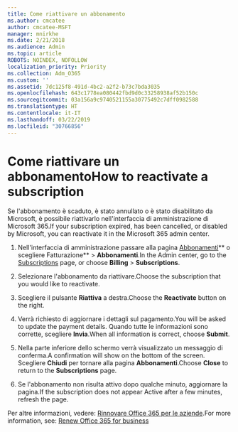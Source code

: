 ```yaml
---
title: Come riattivare un abbonamento
ms.author: cmcatee
author: cmcatee-MSFT
manager: mnirkhe
ms.date: 2/21/2018
ms.audience: Admin
ms.topic: article
ROBOTS: NOINDEX, NOFOLLOW
localization_priority: Priority
ms.collection: Adm_O365
ms.custom: ''
ms.assetid: 7dc125f8-491d-4bc2-a2f2-b73c7bda3035
ms.openlocfilehash: 643c1778ea080442fbd9d0c33258938af52b150c
ms.sourcegitcommit: 03a156a9c9740521155a30775492c7dff0982588
ms.translationtype: HT
ms.contentlocale: it-IT
ms.lasthandoff: 03/22/2019
ms.locfileid: "30766856"
---
```

# <a name="how-to-reactivate-a-subscription"></a><span data-ttu-id="78347-102">Come riattivare un abbonamento</span><span class="sxs-lookup"><span data-stu-id="78347-102">How to reactivate a subscription</span></span>

<span data-ttu-id="78347-103">Se l'abbonamento è scaduto, è stato annullato o è stato disabilitato da Microsoft, è possibile riattivarlo nell'interfaccia di amministrazione di Microsoft 365.</span><span class="sxs-lookup"><span data-stu-id="78347-103">If your subscription expired, has been cancelled, or disabled by Microsoft, you can reactivate it in the Microsoft 365 admin center.</span></span>
  
1. <span data-ttu-id="78347-104">Nell'interfaccia di amministrazione passare alla pagina [Abbonamenti](https://go.microsoft.com/fwlink/p/?linkid=842054)\*\* o scegliere Fatturazione\*\* \> **Abbonamenti**.</span><span class="sxs-lookup"><span data-stu-id="78347-104">In the Admin center, go to the [Subscriptions](https://go.microsoft.com/fwlink/p/?linkid=842054) page, or choose **Billing** \> **Subscriptions**.</span></span>
    
2. <span data-ttu-id="78347-105">Selezionare l'abbonamento da riattivare.</span><span class="sxs-lookup"><span data-stu-id="78347-105">Choose the subscription that you would like to reactivate.</span></span>
    
3. <span data-ttu-id="78347-106">Scegliere il pulsante **Riattiva** a destra.</span><span class="sxs-lookup"><span data-stu-id="78347-106">Choose the **Reactivate** button on the right.</span></span> 
    
4. <span data-ttu-id="78347-107">Verrà richiesto di aggiornare i dettagli sul pagamento.</span><span class="sxs-lookup"><span data-stu-id="78347-107">You will be asked to update the payment details.</span></span> <span data-ttu-id="78347-108">Quando tutte le informazioni sono corrette, scegliere **Invia**.</span><span class="sxs-lookup"><span data-stu-id="78347-108">When all information is correct, choose **Submit**.</span></span>
    
5. <span data-ttu-id="78347-109">Nella parte inferiore dello schermo verrà visualizzato un messaggio di conferma.</span><span class="sxs-lookup"><span data-stu-id="78347-109">A confirmation will show on the bottom of the screen.</span></span> <span data-ttu-id="78347-110">Scegliere **Chiudi** per tornare alla pagina **Abbonamenti**.</span><span class="sxs-lookup"><span data-stu-id="78347-110">Choose **Close** to return to the **Subscriptions** page.</span></span> 
    
6. <span data-ttu-id="78347-111">Se l'abbonamento non risulta attivo dopo qualche minuto, aggiornare la pagina.</span><span class="sxs-lookup"><span data-stu-id="78347-111">If the subscription does not appear Active after a few minutes, refresh the page.</span></span>
    
<span data-ttu-id="78347-112">Per altre informazioni, vedere: [Rinnovare Office 365 per le aziende](https://support.office.com/article/8d83b530-f4ca-47f6-a666-e5791cbacc7e).</span><span class="sxs-lookup"><span data-stu-id="78347-112">For more information, see: [Renew Office 365 for business](https://support.office.com/article/8d83b530-f4ca-47f6-a666-e5791cbacc7e)</span></span>
  

